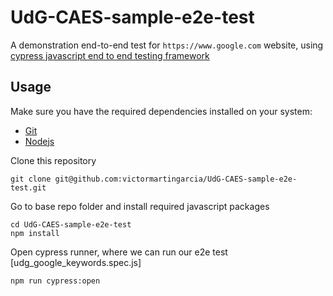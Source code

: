 # UdG-CAES-sample-e2e-test

A demonstration end-to-end test for `https://www.google.com` website, using [cypress javascript end to end testing framework](https://www.cypress.io)

## Usage

Make sure you have the required dependencies installed on your system:

* [Git](https://git-scm.com)
* [Nodejs](https://nodejs.org)

Clone this repository

```
git clone git@github.com:victormartingarcia/UdG-CAES-sample-e2e-test.git
```

Go to base repo folder and install required javascript packages

```
cd UdG-CAES-sample-e2e-test
npm install
```

Open cypress runner, where we can run our e2e test [udg_google_keywords.spec.js]

```
npm run cypress:open
```
